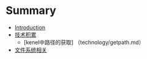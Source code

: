 # Summary

* [Introduction](README.md)
* [技术积累](technology/README.md)
    * [kenel中路径的获取] （technology/getpath.md）
* [文件系统相关](filesystem/README.md)
